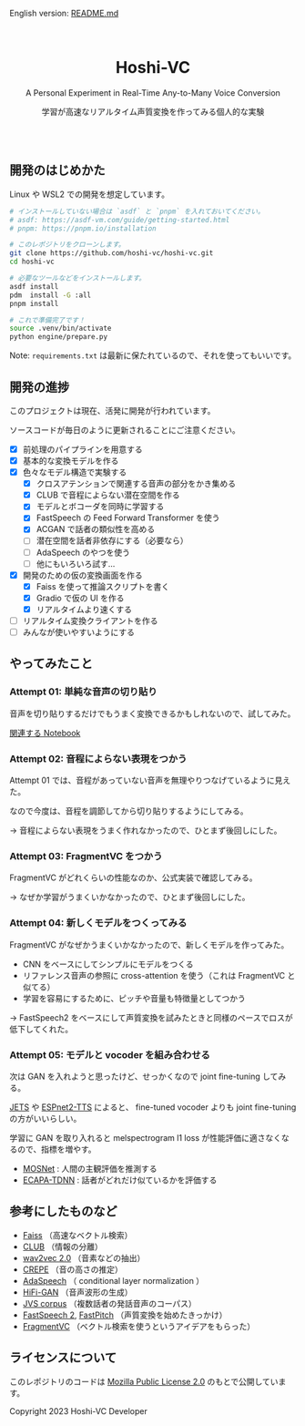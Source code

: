 English version: [README.md](README.md)

<!-- Note: Translations are welcome. -->

<br>
<div align="center">
  <h1>Hoshi-VC</h1>
  <p>A Personal Experiment in Real-Time Any-to-Many Voice Conversion</p>
  <p>学習が高速なリアルタイム声質変換を作ってみる個人的な実験</p>
</div>
<br>
<br>

<!-- TODO: Add link to the demo and wandb. -->

## 開発のはじめかた

Linux や WSL2 での開発を想定しています。

```bash
# インストールしていない場合は `asdf` と `pnpm` を入れておいてください。
# asdf: https://asdf-vm.com/guide/getting-started.html
# pnpm: https://pnpm.io/installation

# このレポジトリをクローンします。
git clone https://github.com/hoshi-vc/hoshi-vc.git
cd hoshi-vc

# 必要なツールなどをインストールします。
asdf install
pdm  install -G :all
pnpm install

# これで準備完了です！
source .venv/bin/activate
python engine/prepare.py
```

Note: `requirements.txt` は最新に保たれているので、それを使ってもいいです。

<!-- TODO: 環境構築の方法だけじゃなくて、学習の走らせ方などまで書きたい。 -->

## 開発の進捗

このプロジェクトは現在、活発に開発が行われています。

ソースコードが毎日のように更新されることにご注意ください。

- [x] 前処理のパイプラインを用意する
- [x] 基本的な変換モデルを作る
- [x] 色々なモデル構造で実験する
  - [x] クロスアテンションで関連する音声の部分をかき集める
  - [x] CLUB で音程によらない潜在空間を作る
  - [x] モデルとボコーダを同時に学習する
  - [x] FastSpeech の Feed Forward Transformer を使う
  - [x] ACGAN で話者の類似性を高める
  - [ ] 潜在空間を話者非依存にする（必要なら）
  - [ ] AdaSpeech のやつを使う
  - [ ] 他にもいろいろ試す...
- [x] 開発のための仮の変換画面を作る
  - [x] Faiss を使って推論スクリプトを書く
  - [x] Gradio で仮の UI を作る
  - [x] リアルタイムより速くする
- [ ] リアルタイム変換クライアントを作る
- [ ] みんなが使いやすいようにする

## やってみたこと

### Attempt 01: 単純な音声の切り貼り

音声を切り貼りするだけでもうまく変換できるかもしれないので、試してみた。

[関連する Notebook](engine/attempt01.ipynb)

<!-- TODO: 生成結果の音声を貼る :: 動画形式にすれば GitHub のプレビューに埋め込める -->

### Attempt 02: 音程によらない表現をつかう

Attempt 01 では、音程があっていない音声を無理やりつなげているように見えた。

なので今度は、音程を調節してから切り貼りするようにしてみる。

→ 音程によらない表現をうまく作れなかったので、ひとまず後回しにした。

<!-- TODO: [関連する Notebook](engine/attempt02.ipynb) -->

### Attempt 03: FragmentVC をつかう

FragmentVC がどれくらいの性能なのか、公式実装で確認してみる。

→ なぜか学習がうまくいかなかったので、ひとまず後回しにした。

<!-- TODO: [関連する Notebook](engine/attempt03.ipynb) -->

### Attempt 04: 新しくモデルをつくってみる

FragmentVC がなぜかうまくいかなかったので、新しくモデルを作ってみた。

- CNN をベースにしてシンプルにモデルをつくる
- リファレンス音声の参照に cross-attention を使う（これは FragmentVC と似てる）
- 学習を容易にするために、ピッチや音量も特徴量としてつかう

→ FastSpeech2 をベースにして声質変換を試みたときと同様のペースでロスが低下してくれた。

### Attempt 05: モデルと vocoder を組み合わせる

次は GAN を入れようと思ったけど、せっかくなので joint fine-tuning してみる。

[JETS](https://arxiv.org/pdf/2203.16852.pdf) や [ESPnet2-TTS](https://arxiv.org/pdf/2110.07840.pdf) によると、 fine-tuned vocoder よりも joint fine-tuning の方がいいらしい。

学習に GAN を取り入れると melspectrogram l1 loss が性能評価に適さなくなるので、指標を増やす。

- [MOSNet](https://github.com/aliutkus/speechmetrics#mosnet-absolutemosnet-or-mosnet) : 人間の主観評価を推測する
- [ECAPA-TDNN](https://huggingface.co/speechbrain/spkrec-ecapa-voxceleb) : 話者がどれだけ似ているかを評価する

<!-- - モデルの構造に FastSpeech2 の構造をつかってみる -->
<!-- - (ログ出力に attention map も追加する) -->

<!-- TODO: Write more details, results, observations, and conclusions. -->

## 参考にしたものなど

- [Faiss](https://github.com/facebookresearch/faiss) （高速なベクトル検索）
- [CLUB](https://arxiv.org/abs/2006.12013) （情報の分離）
- [wav2vec 2.0](https://arxiv.org/abs/2006.11477) （音素などの抽出）
- [CREPE](https://arxiv.org/abs/1802.06182) （音の高さの推定）
- [AdaSpeech](https://arxiv.org/abs/2103.00993) （ conditional layer normalization ）
- [HiFi-GAN](https://arxiv.org/abs/2010.05646) （音声波形の生成）
- [JVS corpus](https://arxiv.org/abs/1908.06248) （複数話者の発話音声のコーパス）
- [FastSpeech 2](https://arxiv.org/abs/2006.04558), [FastPitch](https://arxiv.org/abs/2006.06873) （声質変換を始めたきっかけ）
- [FragmentVC](https://arxiv.org/abs/2010.14150) （ベクトル検索を使うというアイデアをもらった）

<!-- TODO: Comprehensive list of references. -->

## ライセンスについて

このレポジトリのコードは [Mozilla Public License 2.0](LICENSE) のもとで公開しています。

Copyright 2023 Hoshi-VC Developer
